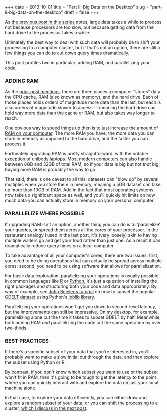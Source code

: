 +++
date = 2013-10-01
title = "Part II: Big Data on the Desktop"
slug = "part-ii-big-data-on-the-desktop"
draft = false
+++

As [the previous post in this series](http://chrismeserole.com/signals/the-i-o-problem-or-why-big-data-takes-forever-to-process/) notes, large data takes a while to process not because processors are too slow, but because getting data from the hard drive to the processor takes a while. 

Ultimately the best way to deal with such data will probably be to shift your processing to a computer cluster, but if that's not an option, there are still a few things you can do to cut down query times dramatically. 

This post profiles two in particular: adding RAM, and parallelizing your code.


### ADDING RAM

As the [prior post mentions](http://chrismeserole.com/signals/the-i-o-problem-or-why-big-data-takes-forever-to-process/#kitchen), there are three places a computer "stores" data: the CPU cache, RAM (also known as memory), and the hard drive. Each of those places holds orders of magnitude more data than the last, but each is also orders of magnitude slower to access -- meaning the hard drive can hold way more data than the cache or RAM, but also takes way longer to reach.

One obvious way to speed things up then is to just [increase the amount of RAM on your computer](https://duckduckgo.com/?q=upgrade+ram+tutorial). The more RAM you have, the more data you can store in memory as opposed to the hard drive, and the faster you can process it.

Fortunately upgrading RAM is pretty straightforward, with the notable exception of unibody laptops. Most modern computers can also handle between 8GB and 32GB of total RAM, so if your data is big but not *that* big, buying more RAM is probably the way to go. 

That said, there is one caveat to all this: datasets can "blow up" by several multiples when you store them in memory, meaning a 5GB dataset can take up more than 10GB of RAM. Add in the fact that most operating systems now take up significant space as well, and you'll quickly hit limits on how much data you can actually store in memory on your personal computer. 

### PARALLELIZE WHERE POSSIBLE

If upgrading RAM isn't an option, another thing you can do is to 'parallelize' your queries, or spread them across all the cores of your processor. In the restaurant analogy I used in the last post, it's (very loosely) akin to having multiple waiters go and get your food rather than just one. As a result it can dramatically reduce query times on a local computer. 

To take advantage of all your computer's cores, there are two issues: first, you need to be doing operations that can actually be spread across multiple cores; second, you need to be using software that allows for parallelization. 

For basic data exploration, parallelizing your operations is usually possible. In common languages like [R](http://r-project.org) or [Python](http://www.python.org), it's just a question of installing the right packages and structuring both your code and data appropriately. By way of example, see [John Beieler's tutorial](http://johnbeieler.org/blog/2012/12/07/parallel-data-subsetting/) on how to subset the popular [GDELT dataset](http://gdelt.utdallas.edu/) using Python's [joblib library](http://pythonhosted.org/joblib/index.html). 

Parallelizing your operations won't get you down to second-level latency, but the improvements can still be impressive. On my desktop, for example, parallelizing alone cut the time it takes to subset GDELT by half. Meanwhile, both adding RAM *and* parallelizing the code cut the same operation by over two-thirds.

### BEST PRACTICES

If there's a specific subset of your data that you're interested in, you'll probably want to make a slow initial cut through the data, and then explore the subset using Python or R. 

By contrast, if you don't know which subset you want to use or the subset won't fit in RAM, then it's going to be tough to get the latency to the point where you can quickly interact with and explore the data on just your local machine alone. 

In that case, to explore your data efficiently, you can either draw and explore a random subset of your data, or you can shift the processing to a cluster, [which I discuss in the next post](http://chrismeserole.com/signals/big-data-in-the-cloud). 


